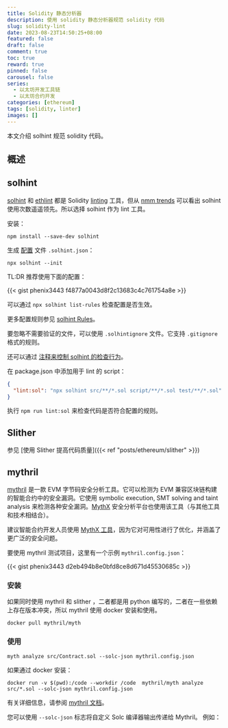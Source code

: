 ```yaml
---
title: Solidity 静态分析器
description: 使用 solidity 静态分析器规范 solidity 代码
slug: solidity-lint
date: 2023-08-23T14:50:25+08:00
featured: false
draft: false
comment: true
toc: true
reward: true
pinned: false
carousel: false
series:
  - 以太坊开发工具链
  - 以太坊合约开发
categories: [ethereum]
tags: [solidity, linter]
images: []
---
```


本文介绍 solhint 规范 solidity 代码。

<!--more-->

## 概述

## solhint

[solhint](https://github.com/protofire/solhint) 和 [ethlint](https://github.com/duaraghav8/Ethlint) 都是 Solidity [linting](<https://en.wikipedia.org/wiki/Lint_(software)>) 工具，但从 [nmm trends](https://npmtrends.com/ethlint-vs-solhint-vs-solium) 可以看出 solhint 使用次数遥遥领先。所以选择 solhint 作为 lint 工具。

安装：

```shell
npm install --save-dev solhint
```

生成 [配置](https://protofire.github.io/solhint/#configuration) 文件 `.solhint.json`：

```shell
npx solhint --init
```

TL:DR 推荐使用下面的配置：

{{< gist phenix3443 f4877a0043d8f2c13683c4c761754a8e >}}

可以通过 `npx solhint list-rules` 检查配置是否生效。

更多配置规则参见 [solhint Rules](https://protofire.github.io/solhint/docs/rules.html)。

要忽略不需要验证的文件，可以使用 `.solhintignore` 文件。它支持 `.gitignore` 格式的规则。

还可以通过 [注释来控制 solhint 的检查行为](https://protofire.github.io/solhint/#configure-the-linter-with-comments)。

在 package.json 中添加用于 lint 的 script：

```json
{
  "lint:sol": "npx solhint src/**/*.sol script/**/*.sol test/**/*.sol"
}
```

执行 `npm run lint:sol` 来检查代码是否符合配置的规则。

## Slither

参见 [使用 Slither 提高代码质量]({{< ref "posts/ethereum/slither" >}})

## mythril

[mythril](https://github.com/ConsenSys/mythril) 是一款 EVM 字节码安全分析工具。它可以检测为 EVM 兼容区块链构建的智能合约中的安全漏洞。它使用 symbolic execution, SMT solving and taint analysis 来检测各种安全漏洞。[MythX](https://mythx.io/) 安全分析平台也使用该工具（与其他工具和技术相结合）。

建议智能合约开发人员使用 [MythX 工具](https://github.com/b-mueller/awesome-mythx-smart-contract-security-tools)，因为它对可用性进行了优化，并涵盖了更广泛的安全问题。

要使用 mythril 测试项目，这里有一个示例 `mythril.config.json`：

{{< gist phenix3443 d2eb494b8e0bfd8ce8d671d45530685c >}}

### 安装

如果同时使用 mythril 和 slither ，二者都是用 python 编写的，二者在一些依赖上存在版本冲突，所以 mythril 使用 docker 安装和使用。

```shell
docker pull mythril/myth
```

### 使用

```shell
myth analyze src/Contract.sol --solc-json mythril.config.json
```

如果通过 docker 安装：

```shell
docker run -v $(pwd):/code --workdir /code  mythril/myth analyze src/*.sol --solc-json mythril.config.json
```

有关详细信息，请参阅 [mythril 文档](https://mythril-classic.readthedocs.io/en/develop/)。

您可以使用 `--solc-json` 标志将自定义 Solc 编译器输出传递给 Mythril。 例如：
